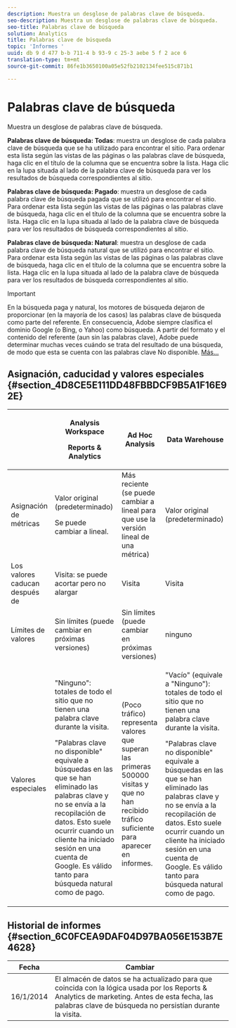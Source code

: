 ```yaml
---
description: Muestra un desglose de palabras clave de búsqueda.
seo-description: Muestra un desglose de palabras clave de búsqueda.
seo-title: Palabras clave de búsqueda
solution: Analytics
title: Palabras clave de búsqueda
topic: 'Informes '
uuid: db 9 d 477 b-b 711-4 b 93-9 c 25-3 aebe 5 f 2 ace 6
translation-type: tm+mt
source-git-commit: 86fe1b3650100a05e52fb2102134fee515c871b1

---
```



# Palabras clave de búsqueda

Muestra un desglose de palabras clave de búsqueda.

**Palabras clave de búsqueda: Todas**: muestra un desglose de cada palabra clave de búsqueda que se ha utilizado para encontrar el sitio. Para ordenar esta lista según las vistas de las páginas o las palabras clave de búsqueda, haga clic en el título de la columna que se encuentra sobre la lista. Haga clic en la lupa situada al lado de la palabra clave de búsqueda para ver los resultados de búsqueda correspondientes al sitio.

**Palabras clave de búsqueda: Pagado**: muestra un desglose de cada palabra clave de búsqueda pagada que se utilizó para encontrar el sitio. Para ordenar esta lista según las vistas de las páginas o las palabras clave de búsqueda, haga clic en el título de la columna que se encuentra sobre la lista. Haga clic en la lupa situada al lado de la palabra clave de búsqueda para ver los resultados de búsqueda correspondientes al sitio.

**Palabras clave de búsqueda: Natural**: muestra un desglose de cada palabra clave de búsqueda natural que se utilizó para encontrar el sitio. Para ordenar esta lista según las vistas de las páginas o las palabras clave de búsqueda, haga clic en el título de la columna que se encuentra sobre la lista. Haga clic en la lupa situada al lado de la palabra clave de búsqueda para ver los resultados de búsqueda correspondientes al sitio.

>[!IMPORTANT]
>
>En la búsqueda paga y natural, los motores de búsqueda dejaron de proporcionar (en la mayoría de los casos) las palabras clave de búsqueda como parte del referente. En consecuencia, Adobe siempre clasifica el dominio Google (o Bing, o Yahoo) como búsqueda. A partir del formato y el contenido del referente (aun sin las palabras clave), Adobe puede determinar muchas veces cuándo se trata del resultado de una búsqueda, de modo que esta se cuenta con las palabras clave No disponible. [Más...](https://helpx.adobe.com/analytics/kb/keyword-unavailable.html)

## Asignación, caducidad y valores especiales {#section_4D8CE5E111DD48FBBDCF9B5A1F16E92E}

<table id="table_EC7423532C7E44DE97B7FC0321585A2B"> 
 <thead> 
  <tr> 
   <th colname="col1" class="entry"> </th> 
   <th colname="col2" class="entry"> <p>Analysis Workspace </p> <p>Reports &amp; Analytics </p> </th> 
   <th colname="col3" class="entry"> Ad Hoc Analysis </th> 
   <th colname="col4" class="entry"> Data Warehouse </th> 
  </tr> 
 </thead>
 <tbody> 
  <tr> 
   <td colname="col1"> Asignación de métricas </td> 
   <td colname="col2"> <p>Valor original (predeterminado) </p> <p> Se puede cambiar a lineal. </p> </td> 
   <td colname="col3"> Más reciente (se puede cambiar a lineal para que use la versión lineal de una métrica) </td> 
   <td colname="col4"> <p>Valor original (predeterminado) </p> </td> 
  </tr> 
  <tr> 
   <td colname="col1"> Los valores caducan después de </td> 
   <td colname="col2"> Visita: se puede acortar pero no alargar </td> 
   <td colname="col3"> Visita </td> 
   <td colname="col4"> Visita </td> 
  </tr> 
  <tr> 
   <td colname="col1"> Límites de valores </td> 
   <td colname="col2"> Sin límites (puede cambiar en próximas versiones) </td> 
   <td colname="col3"> Sin límites (puede cambiar en próximas versiones) </td> 
   <td colname="col4"> ninguno </td> 
  </tr> 
  <tr> 
   <td colname="col1"> Valores especiales </td> 
   <td colname="col2"> <p>"Ninguno": totales de todo el sitio que no tienen una palabra clave durante la visita. </p> "Palabras clave no disponible" equivale a búsquedas en las que se han eliminado las palabras clave y no se envía a la recopilación de datos. Esto suele ocurrir cuando un cliente ha iniciado sesión en una cuenta de Google. Es válido tanto para búsqueda natural como de pago. </td> 
   <td colname="col3"> (Poco tráfico) representa valores que superan las primeras 500000 visitas y que no han recibido tráfico suficiente para aparecer en informes. </td> 
   <td colname="col4"> <p> "Vacío" (equivale a "Ninguno"): totales de todo el sitio que no tienen una palabra clave durante la visita. </p> <p>"Palabras clave no disponible" equivale a búsquedas en las que se han eliminado las palabras clave y no se envía a la recopilación de datos. Esto suele ocurrir cuando un cliente ha iniciado sesión en una cuenta de Google. Es válido tanto para búsqueda natural como de pago. </p> </td> 
  </tr> 
 </tbody> 
</table>

## Historial de informes {#section_6C0FCEA9DAF04D97BA056E153B7E4628}

| Fecha | Cambiar |
|---|---|
| 16/1/2014 | El almacén de datos se ha actualizado para que coincida con la lógica usada por los Reports &amp; Analytics de marketing. Antes de esta fecha, las palabras clave de búsqueda no persistían durante la visita. |

